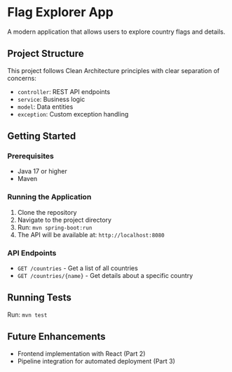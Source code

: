 # Flag Explorer App

A modern application that allows users to explore country flags and details.

## Project Structure

This project follows Clean Architecture principles with clear separation of concerns:

- `controller`: REST API endpoints
- `service`: Business logic
- `model`: Data entities
- `exception`: Custom exception handling

## Getting Started

### Prerequisites

- Java 17 or higher
- Maven

### Running the Application

1. Clone the repository
2. Navigate to the project directory
3. Run: `mvn spring-boot:run`
4. The API will be available at: `http://localhost:8080`

### API Endpoints

- `GET /countries` - Get a list of all countries
- `GET /countries/{name}` - Get details about a specific country

## Running Tests

Run: `mvn test`

## Future Enhancements

- Frontend implementation with React (Part 2)
- Pipeline integration for automated deployment (Part 3)